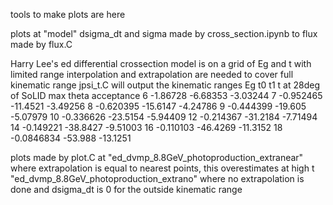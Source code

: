 tools to make plots are here

plots at "model" 
dsigma_dt and sigma made by cross_section.ipynb to 
flux made by flux.C

Harry Lee's ed differential crossection model is on a grid of Eg and t with limited range
interpolation and extrapolation are needed to cover full kinematic range
jpsi_t.C will output the kinematic ranges
Eg      t0              t1              t at 28deg of SoLID max theta acceptance
6       -1.86728        -6.68353        -3.03244
7       -0.952465       -11.4521        -3.49256
8       -0.620395       -15.6147        -4.24786
9       -0.444399       -19.605         -5.07979
10      -0.336626       -23.5154        -5.94409
12      -0.214367       -31.2184        -7.71494
14      -0.149221       -38.8427        -9.51003
16      -0.110103       -46.4269        -11.3152
18      -0.0846834      -53.988         -13.1251

plots made by plot.C at
"ed_dvmp_8.8GeV_photoproduction_extranear" where extrapolation is equal to nearest points, this overestimates at high t
"ed_dvmp_8.8GeV_photoproduction_extrano" where no extrapolation is done and dsigma_dt is 0 for the outside kinematic range

